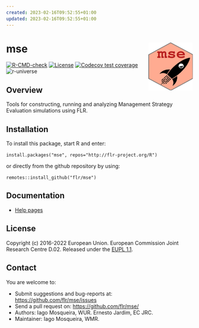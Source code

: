 ```yaml
---
created: 2023-02-16T09:52:55+01:00
updated: 2023-02-16T09:52:55+01:00
---
```

# mse <img src="man/figures/logo.png" align="right" width="120" />

[![R-CMD-check](https://github.com/flr/mse/workflows/R-CMD-check/badge.svg)](https://github.com/flr/mse/actions)
[![License](https://eddelbuettel.github.io/badges/GPL2+.svg)](https://www.gnu.org/licenses/gpl-2.0.html)
[![Codecov test coverage](https://codecov.io/gh/flr/mse/branch/master/graph/badge.svg)](https://codecov.io/gh/flr/mse?branch=master)
![r-universe](https://flr.r-universe.dev/badges/mse)

## Overview

Tools for constructing, running and analyzing Management Strategy Evaluation simulations using FLR.

## Installation
To install this package, start R and enter:

```
install.packages("mse", repos="http://flr-project.org/R")
```

or directly from the github repository by using:

```
remotes::install_github("flr/mse")
```

## Documentation
- [Help pages](http://flr-project.org/mse)

## License
Copyright (c) 2016-2022 European Union. European Commission Joint Research Centre D.02. Released under the [EUPL 1.1](https://joinup.ec.europa.eu/community/eupl/og_page/eupl).

## Contact
You are welcome to:

- Submit suggestions and bug-reports at: <https://github.com/flr/mse/issues>
- Send a pull request on: <https://github.com/flr/mse/>
- Authors: Iago Mosqueira, WUR. Ernesto Jardim, EC JRC.
- Maintainer: Iago Mosqueira, WMR.
